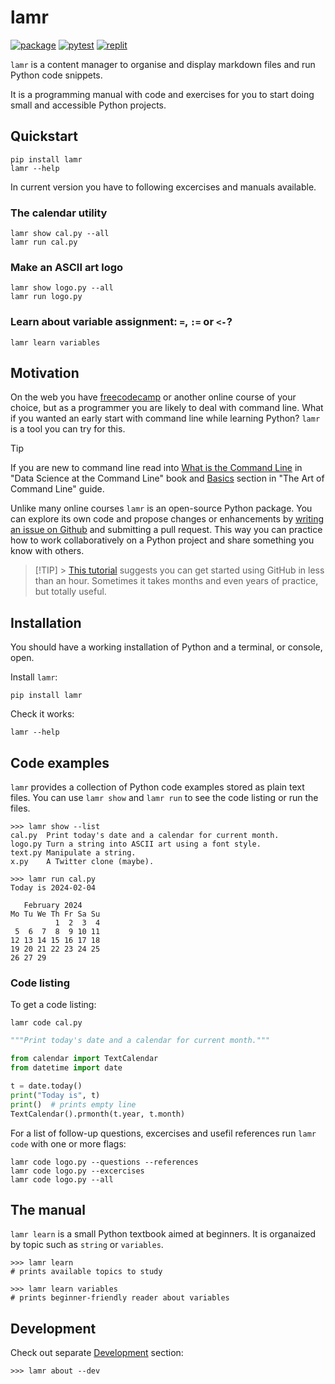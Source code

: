 # lamr

[![package](https://img.shields.io/pypi/v/lamr)](https://pypi.org/project/lamr/)
[![pytest](https://github.com/epogrebnyak/bootcamp/actions/workflows/python-package.yml/badge.svg)](https://github.com/epogrebnyak/bootcamp/actions/workflows/python-package.yml)
[![replit](https://img.shields.io/badge/replit-lamr-blue)](https://replit.com/@epogrebnyak/learnlamr?v=1)

`lamr` is a content manager to organise and display markdown files and run Python code snippets.

It is a programming manual with code and exercises for you to start doing
small and accessible Python projects.

## Quickstart

```console
pip install lamr
lamr --help
```

In current version you have to following excercises and manuals available.

### The calendar utility

```console
lamr show cal.py --all
lamr run cal.py
```

### Make an ASCII art logo

```console
lamr show logo.py --all
lamr run logo.py
```

### Learn about variable assignment: `=`, `:=` or `<-`?

```console
lamr learn variables
```

## Motivation

On the web you have [freecodecamp](https://www.freecodecamp.org/)
or another online course of your choice, but as a programmer
you are likely to deal with command line.
What if you wanted an early start with command line while learning Python?
`lamr` is a tool you can try for this.

> [!TIP]
> If you are new to command line read into
> [What is the Command Line][ds] in "Data Science at the Command Line" book
> and [Basics] section in "The Art of Command Line" guide.

[basics]: https://github.com/jlevy/the-art-of-command-line?tab=readme-ov-file#basics
[ds]: https://jeroenjanssens.com/dsatcl/chapter-1-introduction#what-is-the-command-line

Unlike many online courses `lamr` is an open-source Python package.
You can explore its own code and propose changes or enhancements
by [writing an issue on Github](https://github.com/epogrebnyak/bootcamp/issues)
and submitting a pull request.
This way you can practice how to work collaboratively on a Python project
and share something you know with others.

> [!TIP] > [This tutorial][git] suggests you can get started using GitHub in less than an hour.
> Sometimes it takes months and even years of practice, but totally useful.

[git]: https://github.com/skills/introduction-to-github

## Installation

You should have a working installation of Python and a terminal, or console, open.

Install `lamr`:

```console
pip install lamr
```

Check it works:

```console
lamr --help
```

## Code examples

`lamr` provides a collection of Python code examples stored as plain text files.
You can use `lamr show` and `lamr run` to see the code listing or run the files.

```console
>>> lamr show --list
cal.py  Print today's date and a calendar for current month.
logo.py Turn a string into ASCII art using a font style.
text.py Manipulate a string.
x.py    A Twitter clone (maybe).

>>> lamr run cal.py
Today is 2024-02-04

   February 2024
Mo Tu We Th Fr Sa Su
          1  2  3  4
 5  6  7  8  9 10 11
12 13 14 15 16 17 18
19 20 21 22 23 24 25
26 27 29
```

### Code listing

To get a code listing:

```console
lamr code cal.py
```

```python
"""Print today's date and a calendar for current month."""

from calendar import TextCalendar
from datetime import date

t = date.today()
print("Today is", t)
print()  # prints empty line
TextCalendar().prmonth(t.year, t.month)
```

For a list of follow-up questions, excercises and usefil references
run `lamr code` with one or more flags:

```console
lamr code logo.py --questions --references
lamr code logo.py --excercises
lamr code logo.py --all
```

## The manual

`lamr learn` is a small Python textbook aimed at beginners.
It is organaized by topic such as `string` or `variables`.

```console
>>> lamr learn
# prints available topics to study

>>> lamr learn variables
# prints beginner-friendly reader about variables
```

## Development

Check out separate [Development](development.md) section:

```console
>>> lamr about --dev
```
